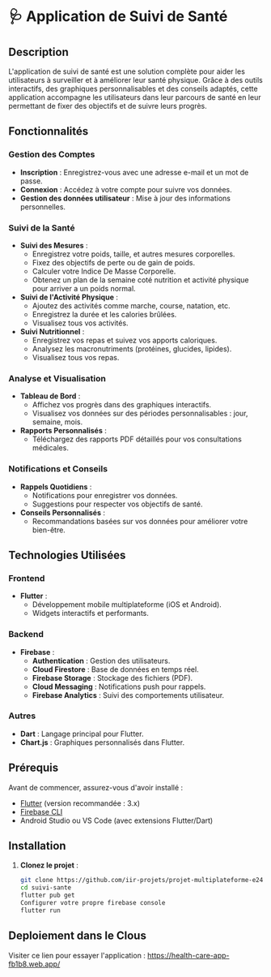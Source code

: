 # 🩺 Application de Suivi de Santé

## Description
L'application de suivi de santé est une solution complète pour aider les utilisateurs à surveiller et à améliorer leur santé physique. Grâce à des outils interactifs, des graphiques personnalisables et des conseils adaptés, cette application accompagne les utilisateurs dans leur parcours de santé en leur permettant de fixer des objectifs et de suivre leurs progrès.

## Fonctionnalités
### Gestion des Comptes
- **Inscription** : Enregistrez-vous avec une adresse e-mail et un mot de passe.
- **Connexion** : Accédez à votre compte pour suivre vos données.
- **Gestion des données utilisateur** : Mise à jour des informations personnelles.

### Suivi de la Santé
- **Suivi des Mesures** :
  - Enregistrez votre poids, taille, et autres mesures corporelles.
  - Fixez des objectifs de perte ou de gain de poids.
  - Calculer votre Indice De Masse Corporelle.
  - Obtenez un plan de la semaine coté nutrition et activité physique pour arriver a un poids normal.
- **Suivi de l'Activité Physique** :
  - Ajoutez des activités comme marche, course, natation, etc.
  - Enregistrez la durée et les calories brûlées.
  - Visualisez tous vos activités.
- **Suivi Nutritionnel** :
  - Enregistrez vos repas et suivez vos apports caloriques.
  - Analysez les macronutriments (protéines, glucides, lipides).
  - Visualisez tous vos repas.

### Analyse et Visualisation
- **Tableau de Bord** :
  - Affichez vos progrès dans des graphiques interactifs.
  - Visualisez vos données sur des périodes personnalisables : jour, semaine, mois.
- **Rapports Personnalisés** :
  - Téléchargez des rapports PDF détaillés pour vos consultations médicales.

### Notifications et Conseils
- **Rappels Quotidiens** :
  - Notifications pour enregistrer vos données.
  - Suggestions pour respecter vos objectifs de santé.
- **Conseils Personnalisés** :
  - Recommandations basées sur vos données pour améliorer votre bien-être.

## Technologies Utilisées
### Frontend
- **Flutter** :
  - Développement mobile multiplateforme (iOS et Android).
  - Widgets interactifs et performants.
  
### Backend
- **Firebase** :
  - **Authentication** : Gestion des utilisateurs.
  - **Cloud Firestore** : Base de données en temps réel.
  - **Firebase Storage** : Stockage des fichiers (PDF).
  - **Cloud Messaging** : Notifications push pour rappels.
  - **Firebase Analytics** : Suivi des comportements utilisateur.

### Autres
- **Dart** : Langage principal pour Flutter.
- **Chart.js** : Graphiques personnalisés dans Flutter.

## Prérequis
Avant de commencer, assurez-vous d'avoir installé :
- [Flutter](https://flutter.dev/docs/get-started/install) (version recommandée : 3.x)
- [Firebase CLI](https://firebase.google.com/docs/cli)
- Android Studio ou VS Code (avec extensions Flutter/Dart)

## Installation
1. **Clonez le projet** :
   ```bash
   git clone https://github.com/iir-projets/projet-multiplateforme-e2425g1_5.git
   cd suivi-sante
   flutter pub get
   Configurer votre propre firebase console
   flutter run
## Deploiement dans le Clous
Visiter ce lien pour essayer l'application : https://health-care-app-fb1b8.web.app/
